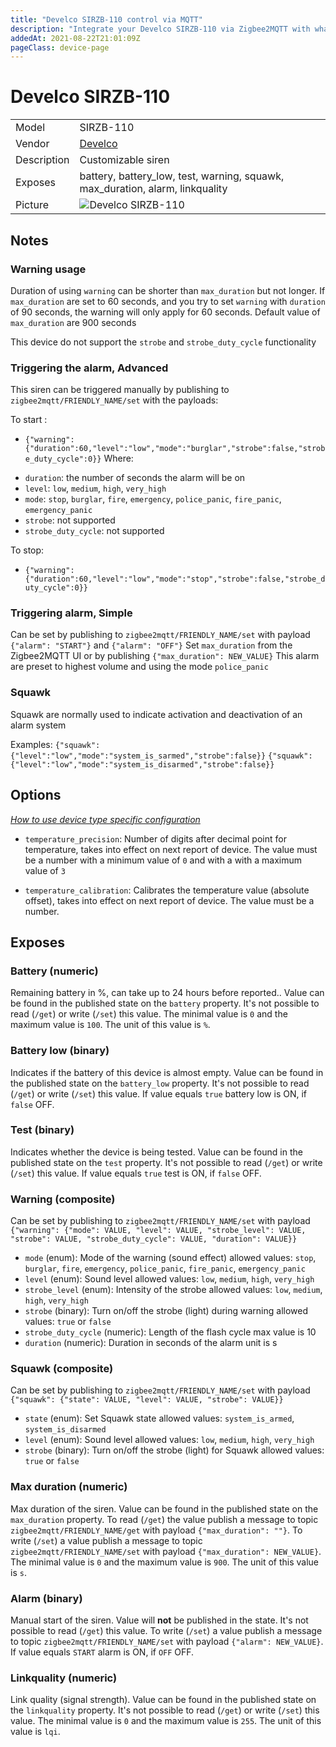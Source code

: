 ```yaml
---
title: "Develco SIRZB-110 control via MQTT"
description: "Integrate your Develco SIRZB-110 via Zigbee2MQTT with whatever smart home infrastructure you are using without the vendor's bridge or gateway."
addedAt: 2021-08-22T21:01:09Z
pageClass: device-page
---
```


<!-- !!!! -->
<!-- ATTENTION: This file is auto-generated through docgen! -->
<!-- You can only edit the "Notes"-Section between the two comment lines "Notes BEGIN" and "Notes END". -->
<!-- Do not use h1 or h2 heading within "## Notes"-Section. -->
<!-- !!!! -->

# Develco SIRZB-110

|     |     |
|-----|-----|
| Model | SIRZB-110  |
| Vendor  | [Develco](/supported-devices/#v=Develco)  |
| Description | Customizable siren |
| Exposes | battery, battery_low, test, warning, squawk, max_duration, alarm, linkquality |
| Picture | ![Develco SIRZB-110](https://www.zigbee2mqtt.io/images/devices/SIRZB-110.jpg) |


<!-- Notes BEGIN: You can edit here. Add "## Notes" headline if not already present. -->
## Notes


### Warning usage

Duration of using `warning` can be shorter than `max_duration` but not longer. If `max_duration` are set to 60 seconds, and you try to set `warning` with `duration` of 90 seconds, the warning will only apply for 60 seconds. Default value of `max_duration` are 900 seconds

This device do not support the `strobe` and `strobe_duty_cycle` functionality


### Triggering the alarm, Advanced
This siren can be triggered manually by publishing to `zigbee2mqtt/FRIENDLY_NAME/set` with the payloads:

To start :
* `{"warning":{"duration":60,"level":"low","mode":"burglar","strobe":false,"strobe_duty_cycle":0}}`
Where:
- `duration`: the number of seconds the alarm will be on
- `level`: `low`, `medium`, `high`, `very_high`
- `mode`: `stop`, `burglar`, `fire`, `emergency`, `police_panic`, `fire_panic`, `emergency_panic`
- `strobe`: not supported
- `strobe_duty_cycle`: not supported

To stop:
* `{"warning":{"duration":60,"level":"low","mode":"stop","strobe":false,"strobe_duty_cycle":0}}`


### Triggering alarm, Simple
Can be set by publishing to `zigbee2mqtt/FRIENDLY_NAME/set` with payload `{"alarm": "START"}` and `{"alarm": "OFF"}`
Set `max_duration` from the Zigbee2MQTT UI or by publishing `{"max_duration": NEW_VALUE}`
This alarm are preset to highest volume and using the mode `police_panic`

### Squawk
Squawk are normally used to indicate activation and deactivation of an alarm system

Examples:
`{"squawk":{"level":"low","mode":"system_is_sarmed","strobe":false}}`
`{"squawk":{"level":"low","mode":"system_is_disarmed","strobe":false}}`
<!-- Notes END: Do not edit below this line -->



## Options
*[How to use device type specific configuration](../guide/configuration/devices-groups.md#specific-device-options)*

* `temperature_precision`: Number of digits after decimal point for temperature, takes into effect on next report of device. The value must be a number with a minimum value of `0` and with a with a maximum value of `3`

* `temperature_calibration`: Calibrates the temperature value (absolute offset), takes into effect on next report of device. The value must be a number.


## Exposes

### Battery (numeric)
Remaining battery in %, can take up to 24 hours before reported..
Value can be found in the published state on the `battery` property.
It's not possible to read (`/get`) or write (`/set`) this value.
The minimal value is `0` and the maximum value is `100`.
The unit of this value is `%`.

### Battery low (binary)
Indicates if the battery of this device is almost empty.
Value can be found in the published state on the `battery_low` property.
It's not possible to read (`/get`) or write (`/set`) this value.
If value equals `true` battery low is ON, if `false` OFF.

### Test (binary)
Indicates whether the device is being tested.
Value can be found in the published state on the `test` property.
It's not possible to read (`/get`) or write (`/set`) this value.
If value equals `true` test is ON, if `false` OFF.

### Warning (composite)
Can be set by publishing to `zigbee2mqtt/FRIENDLY_NAME/set` with payload `{"warning": {"mode": VALUE, "level": VALUE, "strobe_level": VALUE, "strobe": VALUE, "strobe_duty_cycle": VALUE, "duration": VALUE}}`
- `mode` (enum): Mode of the warning (sound effect) allowed values: `stop`, `burglar`, `fire`, `emergency`, `police_panic`, `fire_panic`, `emergency_panic`
- `level` (enum): Sound level allowed values: `low`, `medium`, `high`, `very_high`
- `strobe_level` (enum): Intensity of the strobe allowed values: `low`, `medium`, `high`, `very_high`
- `strobe` (binary): Turn on/off the strobe (light) during warning allowed values: `true` or `false`
- `strobe_duty_cycle` (numeric): Length of the flash cycle max value is 10
- `duration` (numeric): Duration in seconds of the alarm unit is s

### Squawk (composite)
Can be set by publishing to `zigbee2mqtt/FRIENDLY_NAME/set` with payload `{"squawk": {"state": VALUE, "level": VALUE, "strobe": VALUE}}`
- `state` (enum): Set Squawk state allowed values: `system_is_armed`, `system_is_disarmed`
- `level` (enum): Sound level allowed values: `low`, `medium`, `high`, `very_high`
- `strobe` (binary): Turn on/off the strobe (light) for Squawk allowed values: `true` or `false`

### Max duration (numeric)
Max duration of the siren.
Value can be found in the published state on the `max_duration` property.
To read (`/get`) the value publish a message to topic `zigbee2mqtt/FRIENDLY_NAME/get` with payload `{"max_duration": ""}`.
To write (`/set`) a value publish a message to topic `zigbee2mqtt/FRIENDLY_NAME/set` with payload `{"max_duration": NEW_VALUE}`.
The minimal value is `0` and the maximum value is `900`.
The unit of this value is `s`.

### Alarm (binary)
Manual start of the siren.
Value will **not** be published in the state.
It's not possible to read (`/get`) this value.
To write (`/set`) a value publish a message to topic `zigbee2mqtt/FRIENDLY_NAME/set` with payload `{"alarm": NEW_VALUE}`.
If value equals `START` alarm is ON, if `OFF` OFF.

### Linkquality (numeric)
Link quality (signal strength).
Value can be found in the published state on the `linkquality` property.
It's not possible to read (`/get`) or write (`/set`) this value.
The minimal value is `0` and the maximum value is `255`.
The unit of this value is `lqi`.

